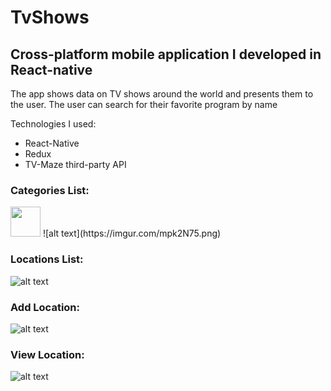 # TvShows

## Cross-platform mobile application I developed in React-native

The app shows data on TV shows around the world and presents them to the user.
The user can search for their favorite program by name 

Technologies I used:
- React-Native
- Redux
- TV-Maze third-party API

### Categories List:
<img src="https://i.imgur.com/3unRJPE.jpg" width="48">
![alt text](https://imgur.com/mpk2N75.png)

### Locations List:
![alt text](https://i.imgur.com/0nLsMqy.png)

### Add Location:
![alt text](https://i.imgur.com/EisPdrF.png)

### View Location:
![alt text](https://imgur.com/fH8glMW.png)



